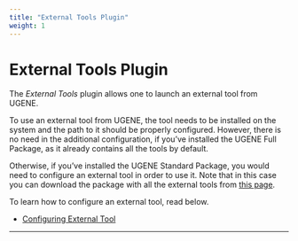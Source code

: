 ```yaml
---
title: "External Tools Plugin"
weight: 1
---
```



# External Tools Plugin

The _External Tools_ plugin allows one to launch an external tool from UGENE.

To use an external tool from UGENE, the tool needs to be installed on the system and the path to it should be properly configured. However, there is no need in the additional configuration, if you’ve installed the UGENE Full Package, as it already contains all the tools by default.

Otherwise, if you’ve installed the UGENE Standard Package, you would need to configure an external tool in order to use it. Note that in this case you can download the package with all the external tools from [this page](http://ugene.unipro.ru/external.html).

To learn how to configure an external tool, read below.

*   [Configuring External Tool](configuring-external-tool.md)


----------------------------------------------------------------------------
